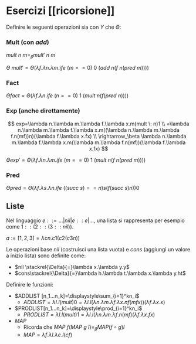 # Esercizi [[ricorsione]]

Definire le seguenti operazioni sia con $Y$ che $\Theta$:

### Mult (con $add$)

$mult \: n \: m =_\beta mult' \: n \: m$

$\Theta \: mult' = \Theta(\lambda f. \lambda n.\lambda m. ife \: (m==0) \: 0 \: (add \: n(f \: n (pred \: m))))$

### Fact

$\Theta fact=\Theta(\lambda f.\lambda n.ife \: (n==0) \: 1 \: (mult \: n (f (pred \: n))))$

### Exp (anche direttamente)

$$
exp=\lambda n.\lambda m.\lambda f.\lambda x.m(mult \: n)1 \\
=\lambda n.\lambda m.\lambda f.\lambda x.m((\lambda n.\lambda m.\lambda f.n(mf))n)(\lambda f.\lambda x.fx) \\
\rightarrow_\beta \lambda n.\lambda m.\lambda f.\lambda x.m(\lambda m.\lambda f.n(mf))(\lambda f.\lambda x.fx)
$$

$\Theta exp'=\Theta(\lambda f. \lambda n.\lambda m. ife \: (m==0) \: 1 \: (mult \: n(f \: n (pred \: m))))$

### Pred

$\Theta pred=\Theta(\lambda f. \lambda s. \lambda n. ife \: ((succ \: s)==n)s(f(succ \: s)n))0$

## Liste

Nel linguaggio $e::=...|nil|e::e|...$, una lista si rappresenta per esempio come $1::(2::(3::nil))$.

$a := [1, 2, 3] = λcn.c 1 (c 2 (c 3 n))$

Le operazioni base $nil$ (costruisci una lista vuota) e $cons$ (aggiungi un valore a inizio lista) sono definite come:
- $nil \stackrel{\Delta}{=}\lambda x.\lambda y.y$
- $cons\stackrel{\Delta}{=}\lambda h.\lambda t.\lambda x.\lambda y.ht$

Definire le funzioni:
- $ADDLIST [n_1...n_k]=\displaystyle\sum_{i=1}^kn_i$
	- $ADDLIST=\lambda l.l(mult)0=\lambda l.l(\lambda n. \lambda m. \lambda f. \lambda x. nf(mfx))(\lambda f.\lambda x.x)$
- $PRODLIST[n_1...n_k]=\displaystyle\prod_{i=1}^kn_i$
	- $PRODLIST=\lambda l.l(mult)1=\lambda l.l(\lambda n. \lambda m. \lambda f.n(mf)(\lambda f.\lambda x.fx)$
- $MAP$
	- Ricorda che $MAP \: f(MAP \: g \: l)=_\beta MAP(f \circ g)l$
	- $MAP=\lambda f.\lambda l.\lambda c.l(cf)$